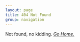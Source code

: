 ```yaml
---
layout: page
title: 404 Not Found
group: navigation
---
```

Not found, no kidding. [*Go Home.*](https://timtang.me)
